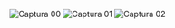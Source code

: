
![Captura 00](https://github.com/osvalwithw/2023_B_Simulacion_por_computadora_Jesus_Macias/assets/124110579/b78e2063-019b-4770-93b7-4f78a2cf96f3)
![Captura 01](https://github.com/osvalwithw/2023_B_Simulacion_por_computadora_Jesus_Macias/assets/124110579/18bdd691-52c6-434a-a7bb-2f879a0dc7d7)
![Captura 02](https://github.com/osvalwithw/2023_B_Simulacion_por_computadora_Jesus_Macias/assets/124110579/4fa028cf-f3dc-4004-b06b-8b674bc9f151)
